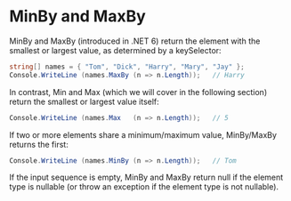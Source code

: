 
# MinBy and MaxBy
MinBy and MaxBy (introduced in .NET 6) return the element with the smallest or largest value, as determined by a keySelector:
```c#
string[] names = { "Tom", "Dick", "Harry", "Mary", "Jay" };
Console.WriteLine (names.MaxBy (n => n.Length));   // Harry
```
In contrast, Min and Max (which we will cover in the following section) return the smallest or largest value itself:
```c#
Console.WriteLine (names.Max   (n => n.Length));   // 5
```
If two or more elements share a minimum/maximum value, MinBy/MaxBy returns the first:
```c#
Console.WriteLine (names.MinBy (n => n.Length));   // Tom
```
If the input sequence is empty, MinBy and MaxBy return null if the element type is nullable (or throw an exception if the element type is not nullable).